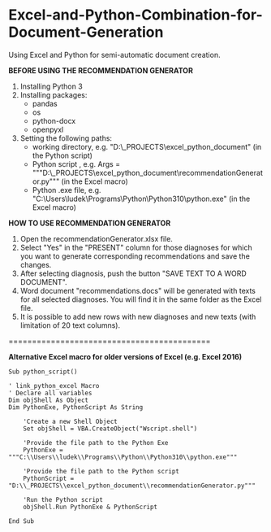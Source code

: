 # Excel-and-Python-Combination-for-Document-Generation
Using Excel and Python for semi-automatic document creation.

**BEFORE USING THE RECOMMENDATION GENERATOR**
1. Installing Python 3
2. Installing packages:
   - pandas
   - os
   - python-docx
   - openpyxl
3. Setting the following paths:
   - working directory, e.g. "D:\\_PROJECTS\\excel_python_document" (in the Python script)
   - Python script , e.g. Args = """D:\\_PROJECTS\\excel_python_document\\recommendationGenerator.py""" (in the Excel macro)
   - Python .exe file, e.g. "C:\\Users\\ludek\\Programs\\Python\\Python310\\python.exe" (in the Excel macro)

**HOW TO USE RECOMMENDATION GENERATOR**
1. Open the recommendationGenerator.xlsx file.
2. Select "Yes" in the "PRESENT" column for those diagnoses for which you want to generate corresponding recommendations and save the changes.
3. After selecting diagnosis, push the button "SAVE TEXT TO A WORD DOCUMENT".
4. Word document "recommendations.docs" will be generated with texts for all selected diagnoses. You will find it in the same folder as the Excel file.
5. It is possible to add new rows with new diagnoses and new texts (with limitation of 20 text columns).

===========================================

**Alternative Excel macro for older versions of Excel (e.g. Excel 2016)**

    Sub python_script()

    ' link_python_excel Macro
    ' Declare all variables
    Dim objShell As Object
    Dim PythonExe, PythonScript As String

        'Create a new Shell Object
        Set objShell = VBA.CreateObject("Wscript.shell")

        'Provide the file path to the Python Exe
        PythonExe = """C:\\Users\\ludek\\Programs\\Python\\Python310\\python.exe"""

        'Provide the file path to the Python script
        PythonScript = "D:\\_PROJECTS\\excel_python_document\\recommendationGenerator.py"""

        'Run the Python script
        objShell.Run PythonExe & PythonScript

    End Sub
